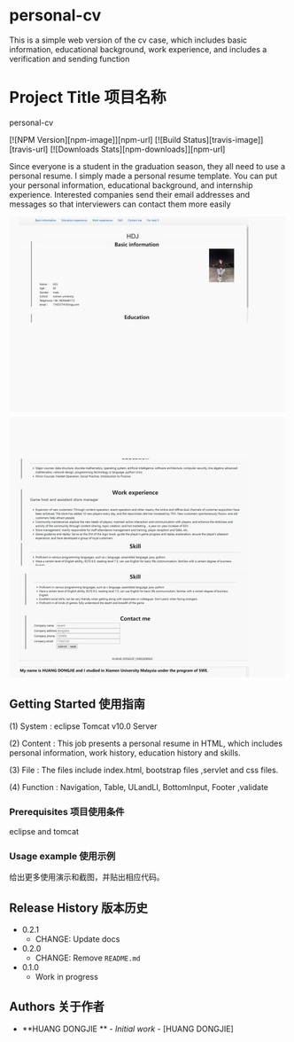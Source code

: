 # personal-cv
This is a simple web version of the cv case, which includes basic information, educational background, work experience, and includes a verification and sending function

# Project Title 项目名称

personal-cv

[![NPM Version][npm-image]][npm-url]
[![Build Status][travis-image]][travis-url]
[![Downloads Stats][npm-downloads]][npm-url]

Since everyone is a student in the graduation season, they all need to use a personal resume. I simply made a personal resume template. You can put your personal information, educational background, and internship experience. Interested companies send their email addresses and messages so that interviewers can contact them more easily

![Image](https://github.com/Geminiiiiii/personal-cv/raw/main/cv.jpg)

## Getting Started 使用指南

(1) System : eclipse Tomcat v10.0 Server

(2) Content : This job presents a personal resume in HTML, which includes
personal information, work history, education history and skills.

(3) File : The files include index.html, bootstrap files ,servlet and css files. 

(4) Function : Navigation, Table, ULandLI, BottomInput, Footer ,validate

### Prerequisites 项目使用条件

eclipse  and tomcat



### Usage example 使用示例

给出更多使用演示和截图，并贴出相应代码。





## Release History 版本历史

* 0.2.1
    * CHANGE: Update docs
* 0.2.0
    * CHANGE: Remove `README.md`
* 0.1.0
    * Work in progress

## Authors 关于作者

* **HUANG DONGJIE ** - *Initial work* - [HUANG DONGJIE]




